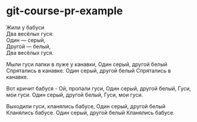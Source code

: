 # git-course-pr-example

Жили у бабуси  
Два весёлых гуся:  
Один — серый,  
Другой — белый,  
Два весёлых гуся.  

Мыли гуси лапки в луже у канавки,
Один серый, другой белый
Спрятались в канавке.
Один серый, другой белый
Спрятались в канавке.

Вот кричит бабуся -
Ой, пропали гуси,
Один серый, другой белый,
Гуси, мои гуси.
Один серый, другой белый,
Гуси, мои гуси.

Выходили гуси, кланялись бабусе,
Один серый, другой белый
Кланялись бабусе.
Один серый, другой белый
Кланялись бабусе.